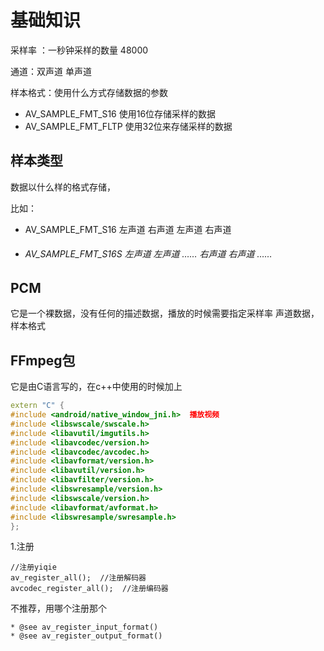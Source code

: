 # 基础知识

采样率 ：一秒钟采样的数量  48000

通道：双声道  单声道

样本格式：使用什么方式存储数据的参数

- AV_SAMPLE_FMT_S16     使用16位存储采样的数据
- AV_SAMPLE_FMT_FLTP      使用32位来存储采样的数据

## 样本类型

数据以什么样的格式存储，

比如：

- AV_SAMPLE_FMT_S16  左声道 右声道  左声道  右声道

- ###### AV_SAMPLE_FMT_S16S  左声道 左声道 …… 右声道  右声道 ……



## PCM

它是一个裸数据，没有任何的描述数据，播放的时候需要指定采样率  声道数据，样本格式



##  FFmpeg包

它是由C语言写的，在c++中使用的时候加上

```c++
extern "C" {
#include <android/native_window_jni.h>  播放视频
#include <libswscale/swscale.h>	
#include <libavutil/imgutils.h>
#include <libavcodec/version.h>
#include <libavcodec/avcodec.h>
#include <libavformat/version.h>
#include <libavutil/version.h>
#include <libavfilter/version.h>
#include <libswresample/version.h>
#include <libswscale/version.h>
#include <libavformat/avformat.h>
#include <libswresample/swresample.h>
};
```

1.注册

```
//注册yiqie
av_register_all();  //注册解码器
avcodec_register_all();  //注册编码器
```

不推荐，用哪个注册那个

```
* @see av_register_input_format()
* @see av_register_output_format()
```